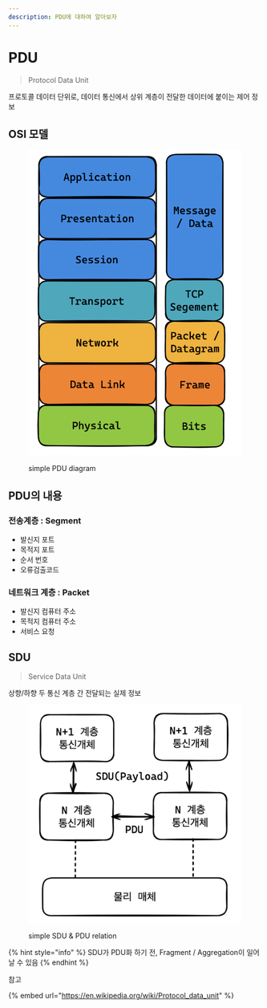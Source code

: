 ```yaml
---
description: PDU에 대하여 알아보자
---
```


# PDU

> Protocol Data Unit

프로토콜 데이터 단위로, 데이터 통신에서 상위 계층이 전달한 데이터에 붙이는 제어 정보

## OSI 모델

<figure><img src="../.gitbook/assets/image (8).png" alt=""><figcaption><p>simple PDU diagram</p></figcaption></figure>

## PDU의 내용

### 전송계층 : Segment

* 발신지 포트
* 목적지 포트
* 순서 번호
* 오류검출코드

### 네트워크 계층 : Packet

* 발신지 컴퓨터 주소
* 목적지 컴퓨터 주소
* 서비스 요청

## SDU

> Service Data Unit

상향/하향 두 통신 계층 간 전달되는 실제 정보

<figure><img src="../.gitbook/assets/image.png" alt=""><figcaption><p>simple SDU &#x26; PDU relation</p></figcaption></figure>

{% hint style="info" %}
SDU가 PDU화 하기 전, Fragment / Aggregation이 일어날 수 있음
{% endhint %}



참고

{% embed url="https://en.wikipedia.org/wiki/Protocol_data_unit" %}
